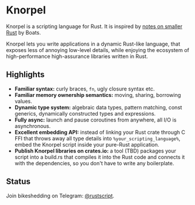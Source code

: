 # Knorpel

Knorpel is a scripting language for Rust. It is inspired by [notes on smaller Rust](https://boats.gitlab.io/blog/post/notes-on-a-smaller-rust/) by Boats.

Knorpel lets you write applications in a dynamic Rust-like language, that exposes less of annoying low-level details, while enjoying the ecosystem of high-performance high-assurance libraries written in Rust.

## Highlights

* **Familiar syntax:** curly braces, `fn`, ugly closure syntax etc.
* **Familiar memory ownership semantics:** moving, sharing, borrowing values.
* **Dynamic type system:** algebraic data types, pattern matching, const generics, dynamically constructed types and expressions.
* **Fully async:** launch and pause coroutines from anywhere, all I/O is asynchronous. 
* **Excellent embedding API:** instead of linking your Rust crate through C FFI that throws away all type details into `%your_scripting_language%`, embed the Knorpel script inside your pure-Rust application.
* **Publish Knorpel libraries on crates.io:** a tool (TBD) packages your script into a build.rs that compiles it into the Rust code and connects it with the dependencies, so you don't have to write any boilerplate.

## Status

Join bikeshedding on Telegram: [@rustscript](https://t.me/rustscript).
